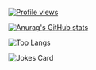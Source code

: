 [![Profile views](https://gpvc.arturio.dev/t1coz)](https://www.youtube.com/watch?v=dQw4w9WgXcQ&ab_channel=RickAstley)

[![Anurag's GitHub stats](https://github-readme-stats.vercel.app/api?username=t1coz&show_icons=true&theme=radical)](https://github.com/t1coz)

[![Top Langs](https://github-readme-stats.vercel.app/api/top-langs/?username=t1coz&theme=dark&layout=compact)](https://github.com/t1coz)

<img src="https://readme-jokes.vercel.app/api?theme=watermelon&hideBorder&bgColor=black" alt="Jokes Card" />
